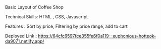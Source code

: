 Basic Layout of Coffee Shop

Technical Skills:
HTML , CSS, Javascript

Features :
Sort by price,
Filtering by price range,
add to cart

Deployed Link :
https://64cfc6597fce355fe6f0a119--euphonious-hotteok-da9071.netlify.app/
